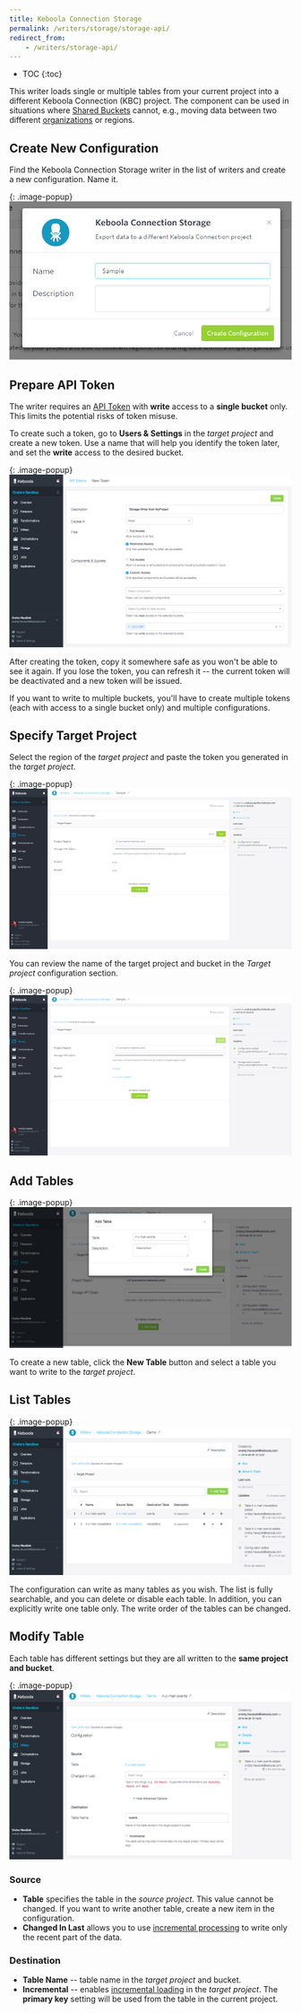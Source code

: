 ```yaml
---
title: Keboola Connection Storage
permalink: /writers/storage/storage-api/
redirect_from:
    - /writers/storage-api/
---
```


* TOC
{:toc}

This writer loads single or multiple tables from your current project into a different Keboola Connection (KBC) project.
The component can be used in situations where [Shared Buckets](/storage-api/buckets/sharing/)
cannot, e.g., moving data between two different [organizations](/management/organization) or regions.

## Create New Configuration
Find the Keboola Connection Storage writer in the list of writers and create a new configuration. Name it.

{: .image-popup}
![Screenshot - Create configuration](/writers/storage/storage-api/create-configuration.png)

## Prepare API Token
The writer requires an [API Token](/management/project/tokens/) with **write** access to a **single bucket** only. 
This limits the potential risks of token misuse.

To create such a token, go to **Users & Settings** in the *target project* and create a new token. Use a name that will
help you identify the token later, and set the **write** access to the desired bucket.

{: .image-popup}
![Screenshot - Create API Token](/writers/storage/storage-api/create-token.png)

After creating the token, copy it somewhere safe as you won't be able to see it again. If you lose the token,
you can refresh it -- the current token will be deactivated and a new token will be issued.

If you want to write to multiple buckets, you'll have to create multiple tokens (each with access to a single bucket only)
and multiple configurations.

## Specify Target Project
Select the region of the *target project* and paste the token you generated in the *target project*.

{: .image-popup}
![Screenshot - Target Project](/writers/storage/storage-api/target-project-1.png)

You can review the name of the target project and bucket in the *Target project* configuration section.

{: .image-popup}
![Screenshot - Target Project](/writers/storage/storage-api/target-project-2.png)

## Add Tables

{: .image-popup}
![Screenshot - Create table](/writers/storage/storage-api/add-tables.png)

To create a new table, click the **New Table** button and select a table you want to write to the *target project*.

## List Tables

{: .image-popup}
![Screenshot - List tables](/writers/storage/storage-api/list-tables.png)

The configuration can write as many tables as you wish.
The list is fully searchable, and you can delete or disable each table. In addition, you can explicitly write one table
only. The write order of the tables can be changed.

## Modify Table

Each table has different settings but they are all written to the **same project and bucket**.

{: .image-popup}
![Screenshot - List tables](/writers/storage/storage-api/configuration.png)

### Source
- **Table** specifies the table in the *source project*. This value cannot be changed. If you want to write another table,
create a new item in the configuration.
- **Changed In Last** allows you to use [incremental processing](/storage/tables/#incremental-processing) to write only the recent part of the data.

### Destination
- **Table Name** -- table name in the *target project* and bucket.
- **Incremental** -- enables [incremental loading](/storage/tables/#incremental-loading) in the *target project*.
The **primary key** setting will be used from the table in the current project.
